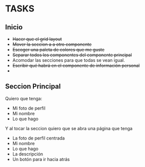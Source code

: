 # TASKS

## Inicio

* ~~Hacer que el grid layout~~
* ~~Mover la seccion a a otro componente~~ 
* ~~Escoger una paleta de colores que me guste~~
* ~~Separar todos los componentes del componente principal~~
* Acomodar las secciones para que todas se vean igual.
* ~~Escribir qué habrá en el componente de información personal~~
*

## Seccion Principal

Quiero que tenga:
* Mi foto de perfil
* Mi nombre
* Lo que hago

Y al tocar la seccion quiero que se abra una página que tenga
* La foto de perfil centrada
* Mi nombre
* Lo que hago
* La descripción
* Un botón para ir hacia atrás

